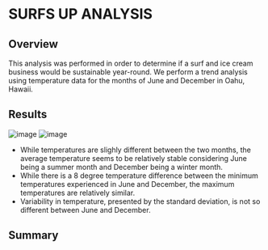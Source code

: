 # SURFS UP ANALYSIS

## Overview
This analysis was performed in order to determine if a surf and ice cream business would be sustainable year-round. We perform a trend analysis using temperature data for the months of June and December in Oahu, Hawaii. 

## Results
![image](https://user-images.githubusercontent.com/93107507/151019204-f03d622f-9f0d-4b9d-807a-619ff20955b0.png)
![image](https://user-images.githubusercontent.com/93107507/151019283-85968e5b-367e-4247-9490-40ea80b655d3.png)
 - While temperatures are slighly different between the two months, the average temperature seems to be relatively stable considering June being a summer month and December being a winter month.
 - While there is a 8 degree temperature difference between the minimum temperatures experienced in June and December, the maximum temperatures are relatively similar. 
 - Variability in temperature, presented by the standard deviation, is not so different between June and December. 

## Summary
